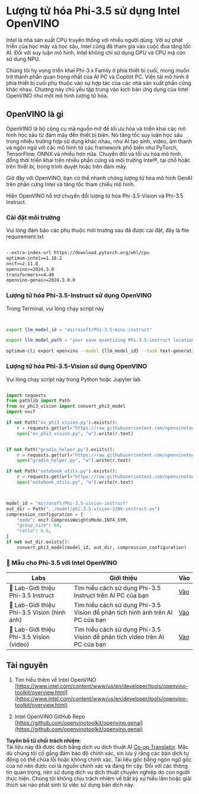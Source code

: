 <!--
CO_OP_TRANSLATOR_METADATA:
{
  "original_hash": "3139a6a82f357a9f90f1fe51c4caf65a",
  "translation_date": "2025-07-16T22:02:55+00:00",
  "source_file": "md/01.Introduction/04/UsingIntelOpenVINOQuantifyingPhi.md",
  "language_code": "vi"
}
-->
# **Lượng tử hóa Phi-3.5 sử dụng Intel OpenVINO**

Intel là nhà sản xuất CPU truyền thống với nhiều người dùng. Với sự phát triển của học máy và học sâu, Intel cũng đã tham gia vào cuộc đua tăng tốc AI. Đối với suy luận mô hình, Intel không chỉ sử dụng GPU và CPU mà còn sử dụng NPU.

Chúng tôi hy vọng triển khai Phi-3.x Family ở phía thiết bị cuối, mong muốn trở thành phần quan trọng nhất của AI PC và Copilot PC. Việc tải mô hình ở phía thiết bị cuối phụ thuộc vào sự hợp tác của các nhà sản xuất phần cứng khác nhau. Chương này chủ yếu tập trung vào kịch bản ứng dụng của Intel OpenVINO như một mô hình lượng tử hóa.

## **OpenVINO là gì**

OpenVINO là bộ công cụ mã nguồn mở để tối ưu hóa và triển khai các mô hình học sâu từ đám mây đến thiết bị biên. Nó tăng tốc suy luận học sâu trong nhiều trường hợp sử dụng khác nhau, như AI tạo sinh, video, âm thanh và ngôn ngữ với các mô hình từ các framework phổ biến như PyTorch, TensorFlow, ONNX và nhiều hơn nữa. Chuyển đổi và tối ưu hóa mô hình, đồng thời triển khai trên nhiều phần cứng và môi trường Intel®, tại chỗ hoặc trên thiết bị, trong trình duyệt hoặc trên đám mây.

Giờ đây với OpenVINO, bạn có thể nhanh chóng lượng tử hóa mô hình GenAI trên phần cứng Intel và tăng tốc tham chiếu mô hình.

Hiện OpenVINO hỗ trợ chuyển đổi lượng tử hóa Phi-3.5-Vision và Phi-3.5 Instruct.

### **Cài đặt môi trường**

Vui lòng đảm bảo các phụ thuộc môi trường sau đã được cài đặt, đây là file requirement.txt

```txt

--extra-index-url https://download.pytorch.org/whl/cpu
optimum-intel>=1.18.2
nncf>=2.11.0
openvino>=2024.3.0
transformers>=4.40
openvino-genai>=2024.3.0.0

```

### **Lượng tử hóa Phi-3.5-Instruct sử dụng OpenVINO**

Trong Terminal, vui lòng chạy script này

```bash


export llm_model_id = "microsoft/Phi-3.5-mini-instruct"

export llm_model_path = "your save quantizing Phi-3.5-instruct location"

optimum-cli export openvino --model {llm_model_id} --task text-generation-with-past --weight-format int4 --group-size 128 --ratio 0.6  --sym  --trust-remote-code {llm_model_path}


```

### **Lượng tử hóa Phi-3.5-Vision sử dụng OpenVINO**

Vui lòng chạy script này trong Python hoặc Jupyter lab

```python

import requests
from pathlib import Path
from ov_phi3_vision import convert_phi3_model
import nncf

if not Path("ov_phi3_vision.py").exists():
    r = requests.get(url="https://raw.githubusercontent.com/openvinotoolkit/openvino_notebooks/latest/notebooks/phi-3-vision/ov_phi3_vision.py")
    open("ov_phi3_vision.py", "w").write(r.text)


if not Path("gradio_helper.py").exists():
    r = requests.get(url="https://raw.githubusercontent.com/openvinotoolkit/openvino_notebooks/latest/notebooks/phi-3-vision/gradio_helper.py")
    open("gradio_helper.py", "w").write(r.text)

if not Path("notebook_utils.py").exists():
    r = requests.get(url="https://raw.githubusercontent.com/openvinotoolkit/openvino_notebooks/latest/utils/notebook_utils.py")
    open("notebook_utils.py", "w").write(r.text)



model_id = "microsoft/Phi-3.5-vision-instruct"
out_dir = Path("../model/phi-3.5-vision-128k-instruct-ov")
compression_configuration = {
    "mode": nncf.CompressWeightsMode.INT4_SYM,
    "group_size": 64,
    "ratio": 0.6,
}
if not out_dir.exists():
    convert_phi3_model(model_id, out_dir, compression_configuration)

```

### **🤖 Mẫu cho Phi-3.5 với Intel OpenVINO**

| Labs    | Giới thiệu | Vào |
| -------- | ------- |  ------- |
| 🚀 Lab-Giới thiệu Phi-3.5 Instruct  | Tìm hiểu cách sử dụng Phi-3.5 Instruct trên AI PC của bạn    |  [Vào](../../../../../code/09.UpdateSamples/Aug/intel-phi35-instruct-zh.ipynb)    |
| 🚀 Lab-Giới thiệu Phi-3.5 Vision (hình ảnh) | Tìm hiểu cách sử dụng Phi-3.5 Vision để phân tích hình ảnh trên AI PC của bạn      |  [Vào](../../../../../code/09.UpdateSamples/Aug/intel-phi35-vision-img.ipynb)    |
| 🚀 Lab-Giới thiệu Phi-3.5 Vision (video)   | Tìm hiểu cách sử dụng Phi-3.5 Vision để phân tích video trên AI PC của bạn    |  [Vào](../../../../../code/09.UpdateSamples/Aug/intel-phi35-vision-video.ipynb)    |

## **Tài nguyên**

1. Tìm hiểu thêm về Intel OpenVINO [https://www.intel.com/content/www/us/en/developer/tools/openvino-toolkit/overview.html](https://www.intel.com/content/www/us/en/developer/tools/openvino-toolkit/overview.html)

2. Intel OpenVINO GitHub Repo [https://github.com/openvinotoolkit/openvino.genai](https://github.com/openvinotoolkit/openvino.genai)

**Tuyên bố từ chối trách nhiệm**:  
Tài liệu này đã được dịch bằng dịch vụ dịch thuật AI [Co-op Translator](https://github.com/Azure/co-op-translator). Mặc dù chúng tôi cố gắng đảm bảo độ chính xác, xin lưu ý rằng các bản dịch tự động có thể chứa lỗi hoặc không chính xác. Tài liệu gốc bằng ngôn ngữ gốc của nó nên được coi là nguồn chính xác và đáng tin cậy. Đối với các thông tin quan trọng, nên sử dụng dịch vụ dịch thuật chuyên nghiệp do con người thực hiện. Chúng tôi không chịu trách nhiệm về bất kỳ sự hiểu lầm hoặc giải thích sai nào phát sinh từ việc sử dụng bản dịch này.